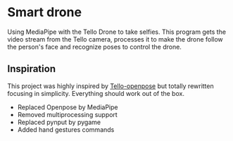 # Smart drone
Using MediaPipe with the Tello Drone to take selfies. This program gets the video stream from the Tello camera, processes it to make the drone follow the person's face and recognize poses to control the drone.  

## Inspiration
This project was highly inspired by [Tello-openpose](https://github.com/geaxgx/tello-openpose) but totally rewritten focusing in simplicity. Everything should work out of the box.
- Replaced Openpose by MediaPipe
- Removed multiprocessing support
- Replaced pynput by pygame
- Added hand gestures commands

